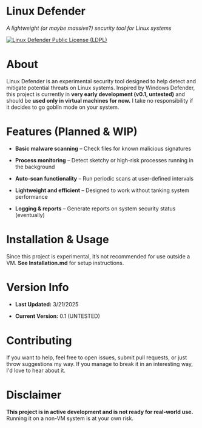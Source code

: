 # Linux Defender

*A lightweight (or maybe massive?) security tool for Linux systems*

[ ![Linux Defender Public License (LDPL)](https://img.shields.io/badge/License-CC%20BY%204.0-lightgrey)](https://img.shields.io/badge/License%20Linux%20Defender%20Public%20License%20(LDPL)?style=flat&labelColor=lightgrey
)
 
# About

Linux Defender is an experimental security tool designed to help detect and mitigate potential threats on Linux systems. Inspired by Windows Defender, this project is currently in **very early development (v0.1, untested)** and should be **used only in virtual machines for now.** I take no responsibility if it decides to go goblin mode on your system.

# Features (Planned & WIP)

- **Basic malware scanning** – Check files for known malicious signatures

- **Process monitoring** – Detect sketchy or high-risk processes running in the background

- **Auto-scan functionality** – Run periodic scans at user-defined intervals

- **Lightweight and efficient** – Designed to work without tanking system performance

- **Logging & reports** – Generate reports on system security status (eventually)

# Installation & Usage

Since this project is experimental, it’s not recommended for use outside a VM. **See Installation.md** for setup instructions.

# Version Info

- **Last Updated:** 3/21/2025

- **Current Version:** 0.1 (UNTESTED)

# Contributing

If you want to help, feel free to open issues, submit pull requests, or just throw suggestions my way. If you manage to break it in an interesting way, I'd love to hear about it.

# Disclaimer

**This project is in active development and is not ready for real-world use.** Running it on a non-VM system is at your own risk.
